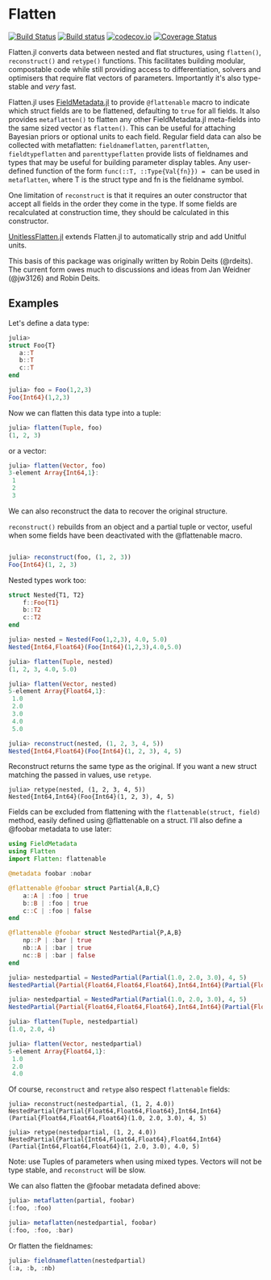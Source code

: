 # Flatten

[![Build Status](https://travis-ci.org/rafaqz/Flatten.jl.svg?branch=master)](https://travis-ci.org/rafaqz/Flatten.jl)
[![Build status](https://ci.appveyor.com/api/projects/status/dpf055yo50y21g1v?svg=true)](https://ci.appveyor.com/project/rafaqz/flatten-jl)
[![codecov.io](http://codecov.io/github/rafaqz/Flatten.jl/coverage.svg?branch=master)](http://codecov.io/github/rafaqz/Flatten.jl?branch=master)
[![Coverage Status](https://coveralls.io/repos/rafaqz/Flatten.jl/badge.svg?branch=master&service=github)](https://coveralls.io/github/rafaqz/Flatten.jl?branch=master)

Flatten.jl converts data between nested and flat structures, using `flatten()`,
`reconstruct()` and `retype()` functions. This facilitates building modular,
compostable code while still providing access to differentiation, solvers and
optimisers that require flat vectors of parameters. Importantly it's also type-stable 
and _very_ fast.

Flatten.jl uses [FieldMetadata.jl](https://github.com/rafaqz/FieldMetadata.jl)
to provide `@flattenable` macro to indicate which struct fields are to be
flattened, defaulting to `true` for all fields. It also provides `metaflatten()`
to flatten any other FieldMetadata.jl meta-fields into the same sized vector as
`flatten()`. This can be useful for attaching Bayesian priors or optional units
to each field. Regular field data can also be collected with metaflatten:
`fieldnameflatten`, `parentflatten`, `fieldtypeflatten` and `parenttypeflatten`
provide lists of fieldnames and types that may be useful for building parameter
display tables. Any user-defined function of the form `func(::T,
::Type{Val{fn}}) = ` can be used in `metaflatten`, where T is the struct type
and fn is the fieldname symbol.

One limitation of `reconstruct` is that it requires an outer constructor that
accept all fields in the order they come in the type. If some fields are
recalculated at construction time, they should be calculated in this
constructor. 

[UnitlessFlatten.jl](https://github.com/rafaqz/UnitlessFlatten.jl) extends
Flatten.jl to automatically strip and add Unitful units.

This basis of this package was originally written by Robin Deits (@rdeits). The current form
owes much to discussions and ideas from Jan Weidner (@jw3126) and Robin Deits. 


## Examples

Let's define a data type:

```julia
julia> 
struct Foo{T}
   a::T
   b::T
   c::T
end

julia> foo = Foo(1,2,3)
Foo{Int64}(1,2,3)
```

Now we can flatten this data type into a tuple:

```julia
julia> flatten(Tuple, foo)
(1, 2, 3)
```

or a vector:

```julia
julia> flatten(Vector, foo)
3-element Array{Int64,1}:
 1
 2
 3
```

We can also reconstruct the data to recover the original structure.

`reconstruct()` rebuilds from an object and a partial tuple or vector, useful
when some fields have been deactivated with the @flattenable macro.

```julia

julia> reconstruct(foo, (1, 2, 3))
Foo{Int64}(1, 2, 3)
```

Nested types work too:

```julia
struct Nested{T1, T2}
    f::Foo{T1}
    b::T2
    c::T2
end

julia> nested = Nested(Foo(1,2,3), 4.0, 5.0)
Nested{Int64,Float64}(Foo{Int64}(1,2,3),4.0,5.0)

julia> flatten(Tuple, nested)
(1, 2, 3, 4.0, 5.0)

julia> flatten(Vector, nested)
5-element Array{Float64,1}:
 1.0
 2.0
 3.0
 4.0
 5.0

julia> reconstruct(nested, (1, 2, 3, 4, 5))
Nested{Int64,Float64}(Foo{Int64}(1, 2, 3), 4, 5)
```

Reconstruct returns the same type as the original. If you want a new struct
matching the passed in values, use `retype`.

```
julia> retype(nested, (1, 2, 3, 4, 5))
Nested{Int64,Int64}(Foo{Int64}(1, 2, 3), 4, 5)
```


Fields can be excluded from flattening with the `flattenable(struct, field)` method,
easily defined using @flattenable on a struct. I'll also define a @foobar metadata to
use later:


```julia
using FieldMetadata
using Flatten 
import Flatten: flattenable

@metadata foobar :nobar

@flattenable @foobar struct Partial{A,B,C}
    a::A | :foo | true
    b::B | :foo | true
    c::C | :foo | false
end

@flattenable @foobar struct NestedPartial{P,A,B}
    np::P | :bar | true
    nb::A | :bar | true
    nc::B | :bar | false
end

julia> nestedpartial = NestedPartial(Partial(1.0, 2.0, 3.0), 4, 5)
NestedPartial{Partial{Float64,Float64,Float64},Int64,Int64}(Partial{Float64,Float64,Float64}(1.0, 2.0, 3.0), 4, 5)

julia> nestedpartial = NestedPartial(Partial(1.0, 2.0, 3.0), 4, 5)
NestedPartial{Partial{Float64,Float64,Float64},Int64,Int64}(Partial{Float64,Float64,Float64}(1.0, 2.0, 3.0), 4, 5)

julia> flatten(Tuple, nestedpartial)
(1.0, 2.0, 4)

julia> flatten(Vector, nestedpartial)
5-element Array{Float64,1}:
 1.0
 2.0
 4.0
```

Of course, `reconstruct` and `retype` also respect `flattenable` fields: 

```
julia> reconstruct(nestedpartial, (1, 2, 4.0))
NestedPartial{Partial{Float64,Float64,Float64},Int64,Int64}(Partial{Float64,Float64,Float64}(1.0, 2.0, 3.0), 4, 5)

julia> retype(nestedpartial, (1, 2, 4.0))
NestedPartial{Partial{Int64,Float64,Float64},Float64,Int64}(Partial{Int64,Float64,Float64}(1, 2.0, 3.0), 4.0, 5)
```

Note: use Tuples of parameters when using mixed types. Vectors will not be type
stable, and `reconstruct` will be slow.



We can also flatten the @foobar metadata defined above:

```julia
julia> metaflatten(partial, foobar) 
(:foo, :foo)

julia> metaflatten(nestedpartial, foobar)
(:foo, :foo, :bar)
```


Or flatten the fieldnames:
```julia
julia> fieldnameflatten(nestedpartial)                                            
(:a, :b, :nb) 
```
